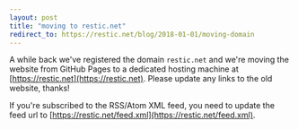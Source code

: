```yaml
---
layout: post
title: "moving to restic.net"
redirect_to: https://restic.net/blog/2018-01-01/moving-domain
---
```


A while back we've registered the domain `restic.net` and we're moving the
website from GitHub Pages to a dedicated hosting machine at
[https://restic.net](https://restic.net). Please update any links to the old website,
thanks!

If you're subscribed to the RSS/Atom XML feed, you need to update the feed url
to [https://restic.net/feed.xml](https://restic.net/feed.xml).
